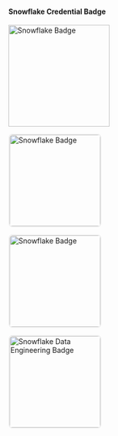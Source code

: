 #### Snowflake Credential Badge

<img src="https://api.accredible.com/v1/credential/generate_baked_badge?credential_id=157658884"                              
     alt="Snowflake Badge" 
     width="200"
     title="Snowflake Data Engineering Certification">

<img src="https://api.accredible.com/v1/credential/generate_baked_badge?credential_id=159624165" 
     alt="Snowflake Badge" 
     width="180"
     style="border-radius: 8px; border: 2px solid #f0f0f0;">

<img src="https://api.accredible.com/v1/credential/generate_baked_badge?credential_id=158507395" 
     alt="Snowflake Badge" 
     width="180"
     style="border-radius: 8px; border: 2px solid #f0f0f0;">

  <img src="https://api.accredible.com/v1/credential/generate_baked_badge?credential_id=157658884" 
       alt="Snowflake Data Engineering Badge" 
       width="180"
       style="border-radius: 8px; border: 2px solid #f0f0f0;">
